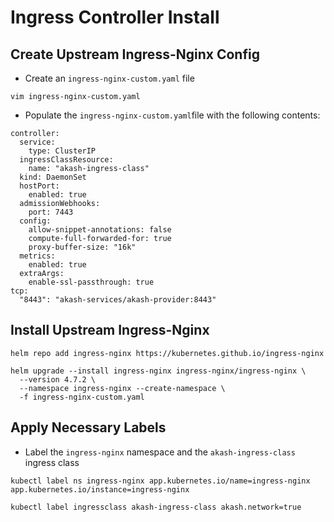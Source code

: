 # Ingress Controller Install

## Create Upstream Ingress-Nginx Config

* Create an `ingress-nginx-custom.yaml` file&#x20;

```
vim ingress-nginx-custom.yaml
```

* Populate the `ingress-nginx-custom.yaml`file with the following contents:

```
controller:
  service:
    type: ClusterIP
  ingressClassResource:
    name: "akash-ingress-class"
  kind: DaemonSet
  hostPort:
    enabled: true
  admissionWebhooks:
    port: 7443
  config:
    allow-snippet-annotations: false
    compute-full-forwarded-for: true
    proxy-buffer-size: "16k"
  metrics:
    enabled: true
  extraArgs:
    enable-ssl-passthrough: true
tcp:
  "8443": "akash-services/akash-provider:8443"
```

## Install Upstream Ingress-Nginx

```
helm repo add ingress-nginx https://kubernetes.github.io/ingress-nginx

helm upgrade --install ingress-nginx ingress-nginx/ingress-nginx \
  --version 4.7.2 \
  --namespace ingress-nginx --create-namespace \
  -f ingress-nginx-custom.yaml
```

## Apply Necessary Labels

* Label the `ingress-nginx` namespace and the `akash-ingress-class` ingress class

```
kubectl label ns ingress-nginx app.kubernetes.io/name=ingress-nginx app.kubernetes.io/instance=ingress-nginx

kubectl label ingressclass akash-ingress-class akash.network=true
```
